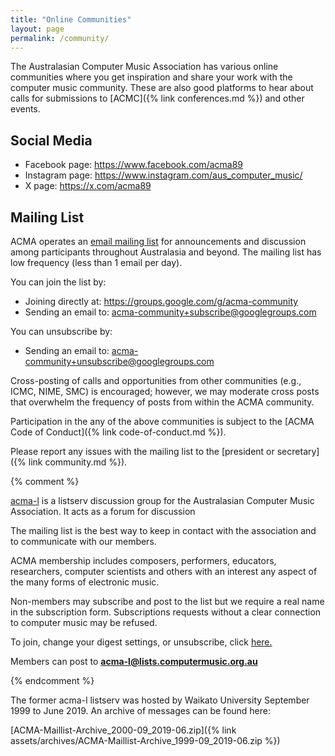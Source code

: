 ```yaml
---
title: "Online Communities"
layout: page
permalink: /community/
---
```


The Australasian Computer Music Association has various online communities where you get inspiration and share your work with the computer music community. These are also good platforms to hear about calls for submissions to [ACMC]({% link conferences.md %}) and other events.

## Social Media

- Facebook page: <https://www.facebook.com/acma89>
- Instagram page: <https://www.instagram.com/aus_computer_music/>
- X page: <https://x.com/acma89>

## Mailing List

ACMA operates an [email mailing list](https://groups.google.com/g/acma-community) for announcements and discussion among participants throughout Australasia and beyond. The mailing list has low frequency (less than 1 email per day).

You can join the list by:

- Joining directly at: <https://groups.google.com/g/acma-community>
- Sending an email to: [acma-community+subscribe@googlegroups.com](mailto:acma-community+subscribe@googlegroups.com)

You can unsubscribe by:

- Sending an email to: [acma-community+unsubscribe@googlegroups.com](mailto:acma-community+unsubscribe@googlegroups.com)


Cross-posting of calls and opportunities from other communities (e.g., ICMC, NIME, SMC) is encouraged; however, we may moderate cross posts that overwhelm the frequency of posts from within the ACMA community.

Participation in the any of the above communities is subject to the [ACMA Code of Conduct]({% link code-of-conduct.md %}).

Please report any issues with the mailing list to the [president or secretary]({% link community.md %}).


{% comment %}

[acma-l](https://lists.computermusic.org.au/mailman/listinfo/acma-l) is a listserv discussion group for the Australasian Computer Music Association. It acts as a forum for discussion 

The mailing list is the best way to keep in contact with the association and to communicate with our members.

ACMA membership includes composers, performers, educators, researchers, computer scientists and others with an interest any aspect of the many forms of electronic music. 

Non-members may subscribe and post to the list but we require a real name in the subscription form. Subscriptions requests without a clear connection to computer music may be refused.

To join, change your digest settings, or unsubscribe, click [here.](https://lists.computermusic.org.au/mailman/listinfo/acma-l)

Members can post to **acma-l@lists.computermusic.org.au**

{% endcomment %}

The former acma-l listserv was hosted by Waikato University September 1999 to June 2019. An archive of messages can be found here:

[ACMA-Maillist-Archive\_2000-09\_2019-06.zip]({% link assets/archives/ACMA-Maillist-Archive_1999-09_2019-06.zip %})
